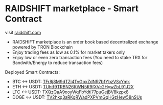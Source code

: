 # RAIDSHIFT marketplace - Smart Contract

visit [raidshift.com](http://raidshift.com)

* RAIDSHIFT marketplace is an order book based decentralized exchange powered by TRON Blockchain
* Enjoy trading fees as low as 0.1% for market takers only
* Enjoy low or even zero transaction fees (You need to stake TRX for Bandwith/Energy to reduce transaction fees)

Deployed Smart Contracts:
* BTC <-> USDT: [TFr8j8M9dTZi4TvGbxZdNR7bfYbzVScYmk](https://tronscan.io/#/contract/TFr8j8M9dTZi4TvGbxZdNR7bfYbzVScYmk/code)
* ETH <-> USDT: [TUhtf9TRBN26KWN5K9fXVc2HywZbL91J2X](https://tronscan.io/#/contract/TUhtf9TRBN26KWN5K9fXVc2HywZbL91J2X/code)
* LTC <-> USDT: [TXQzQaA9ooyWqFbYdti77puGejBV8kzpx8](https://tronscan.io/#/contract/TXQzQaA9ooyWqFbYdti77puGejBV8kzpx8/code)
* DOGE <-> USDT: [TV2hkq3aRKgRWadPXPVmGqHGzHew58nSUs](https://tronscan.io/#/contract/TV2hkq3aRKgRWadPXPVmGqHGzHew58nSUs/code)